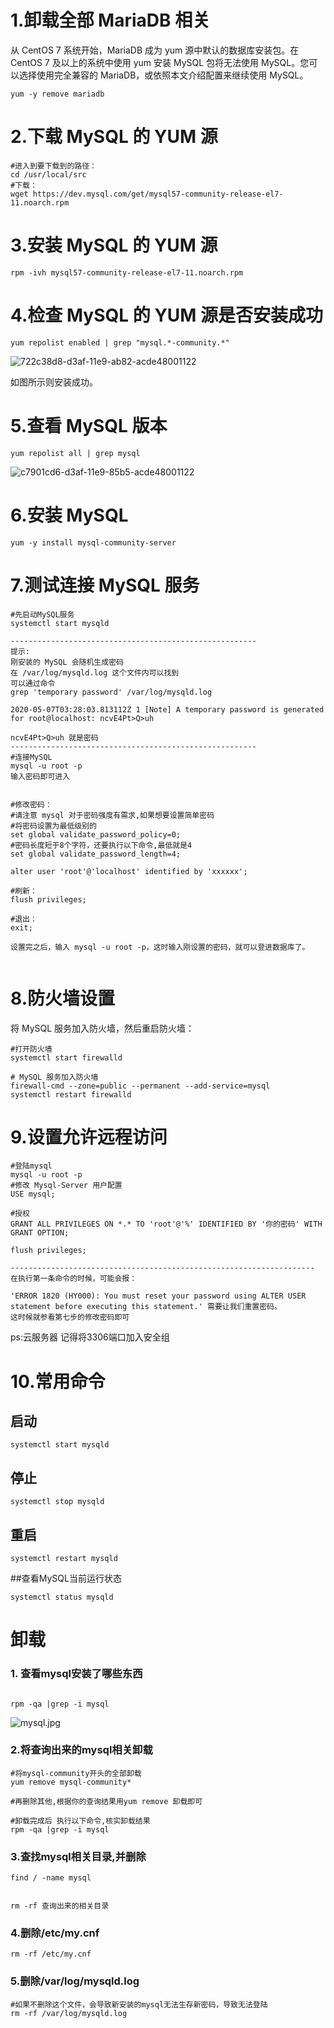 # 1.卸载全部 MariaDB 相关

从 CentOS 7 系统开始，MariaDB 成为 yum 源中默认的数据库安装包。在 CentOS 7 及以上的系统中使用 yum 安装 MySQL 包将无法使用 MySQL。您可以选择使用完全兼容的 MariaDB，或依照本文介绍配置来继续使用 MySQL。

```shell
yum -y remove mariadb
```

# 2.下载 MySQL 的 YUM 源

```shell
#进入到要下载到的路径：
cd /usr/local/src
#下载：
wget https://dev.mysql.com/get/mysql57-community-release-el7-11.noarch.rpm

```

# 3.安装 MySQL 的 YUM 源

```shell
rpm -ivh mysql57-community-release-el7-11.noarch.rpm
```

# 4.检查 MySQL 的 YUM 源是否安装成功

```shell
yum repolist enabled | grep "mysql.*-community.*"
```

![722c38d8-d3af-11e9-ab82-acde48001122](https://i.loli.net/2019/09/10/S5LA7vKXDyfVh3I.png )

如图所示则安装成功。

# 5.查看 MySQL 版本

```shell
yum repolist all | grep mysql
```

![c7901cd6-d3af-11e9-85b5-acde48001122](https://i.loli.net/2019/09/10/HfDT16hiqXnutwj.png )

# 6.安装 MySQL

```shell
yum -y install mysql-community-server
```



# 7.测试连接 MySQL 服务

```shell
#先启动MySQL服务
systemctl start mysqld

-------------------------------------------------------
提示:
刚安装的 MySQL 会随机生成密码
在 /var/log/mysqld.log 这个文件内可以找到
可以通过命令
grep 'temporary password' /var/log/mysqld.log

2020-05-07T03:28:03.813112Z 1 [Note] A temporary password is generated for root@localhost: ncvE4Pt>Q>uh

ncvE4Pt>Q>uh 就是密码
-------------------------------------------------------
#连接MySQL
mysql -u root -p 
输入密码即可进入


#修改密码：
#请注意 mysql 对于密码强度有需求,如果想要设置简单密码
#将密码设置为最低级别的
set global validate_password_policy=0;  
#密码长度短于8个字符，还要执行以下命令,最低就是4
set global validate_password_length=4; 

alter user 'root'@'localhost' identified by 'xxxxxx';

#刷新：
flush privileges;

#退出：
exit;

设置完之后，输入 mysql -u root -p，这时输入刚设置的密码，就可以登进数据库了。


```

# 8.防火墙设置

将 MySQL 服务加入防火墙，然后重启防火墙：

```shell
#打开防火墙
systemctl start firewalld

# MySQL 服务加入防火墙
firewall-cmd --zone=public --permanent --add-service=mysql
systemctl restart firewalld

```

# 9.设置允许远程访问

```shell
#登陆mysql
mysql -u root -p
#修改 Mysql-Server 用户配置
USE mysql;

#授权
GRANT ALL PRIVILEGES ON *.* TO 'root'@'%' IDENTIFIED BY '你的密码' WITH GRANT OPTION;

flush privileges;

--------------------------------------------------------------------
在执行第一条命令的时候，可能会报：

'ERROR 1820 (HY000): You must reset your password using ALTER USER statement before executing this statement.' 需要让我们重置密码。
这时候就参看第七步的修改密码即可
```

ps:云服务器 记得将3306端口加入安全组

# 10.常用命令

## 启动

```shell
systemctl start mysqld 
```

## 停止

```shell
systemctl stop mysqld 
```



## 重启

```shell
systemctl restart mysqld 
```

##查看MySQL当前运行状态

```shell
systemctl status mysqld 
```



# 卸载

### 1. 查看mysql安装了哪些东西

```shell

rpm -qa |grep -i mysql

```

![mysql.jpg](https://i.loli.net/2020/05/07/Ms8lGixEz5BkFRP.jpg)

### 2.将查询出来的mysql相关卸载

```shell
#将mysql-community开头的全部卸载
yum remove mysql-community*

#再删除其他,根据你的查询结果用yum remove 卸载即可

#卸载完成后 执行以下命令,核实卸载结果
rpm -qa |grep -i mysql

```

### 3.查找mysql相关目录,并删除

```shell
find / -name mysql


rm -rf 查询出来的相关目录

```

### 4.删除/etc/my.cnf

```shell
rm -rf /etc/my.cnf
```

### 5.删除/var/log/mysqld.log

```shell
#如果不删除这个文件，会导致新安装的mysql无法生存新密码，导致无法登陆
rm -rf /var/log/mysqld.log
```

